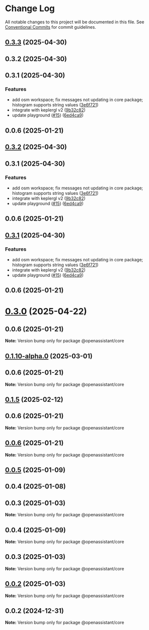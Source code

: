 # Change Log

All notable changes to this project will be documented in this file.
See [Conventional Commits](https://conventionalcommits.org) for commit guidelines.

## [0.3.3](https://github.com/GeoDaCenter/openassistant/compare/@openassistant/core@0.0.5...@openassistant/core@0.3.3) (2025-04-30)

## 0.3.2 (2025-04-30)

## 0.3.1 (2025-04-30)

### Features

* add osm workspace; fix messages not updating in core package; histogram supports string values ([3e6f721](https://github.com/GeoDaCenter/openassistant/commit/3e6f721aeb405305b4cdaeea9d9fb2c0a9cbd27c))
* integrate with keplergl v2 ([9b32c82](https://github.com/GeoDaCenter/openassistant/commit/9b32c82fee55059def4f96d99f85ea5db4e6314b))
* update playground ([#15](https://github.com/GeoDaCenter/openassistant/issues/15)) ([6ed4ca9](https://github.com/GeoDaCenter/openassistant/commit/6ed4ca97901626b84eb5667bdbab3d38cc33570a))

## 0.0.6 (2025-01-21)

## [0.3.2](https://github.com/GeoDaCenter/openassistant/compare/@openassistant/core@0.0.5...@openassistant/core@0.3.2) (2025-04-30)

## 0.3.1 (2025-04-30)

### Features

* add osm workspace; fix messages not updating in core package; histogram supports string values ([3e6f721](https://github.com/GeoDaCenter/openassistant/commit/3e6f721aeb405305b4cdaeea9d9fb2c0a9cbd27c))
* integrate with keplergl v2 ([9b32c82](https://github.com/GeoDaCenter/openassistant/commit/9b32c82fee55059def4f96d99f85ea5db4e6314b))
* update playground ([#15](https://github.com/GeoDaCenter/openassistant/issues/15)) ([6ed4ca9](https://github.com/GeoDaCenter/openassistant/commit/6ed4ca97901626b84eb5667bdbab3d38cc33570a))

## 0.0.6 (2025-01-21)

## [0.3.1](https://github.com/GeoDaCenter/openassistant/compare/@openassistant/core@0.0.5...@openassistant/core@0.3.1) (2025-04-30)

### Features

* add osm workspace; fix messages not updating in core package; histogram supports string values ([3e6f721](https://github.com/GeoDaCenter/openassistant/commit/3e6f721aeb405305b4cdaeea9d9fb2c0a9cbd27c))
* integrate with keplergl v2 ([9b32c82](https://github.com/GeoDaCenter/openassistant/commit/9b32c82fee55059def4f96d99f85ea5db4e6314b))
* update playground ([#15](https://github.com/GeoDaCenter/openassistant/issues/15)) ([6ed4ca9](https://github.com/GeoDaCenter/openassistant/commit/6ed4ca97901626b84eb5667bdbab3d38cc33570a))

## 0.0.6 (2025-01-21)

# [0.3.0](https://github.com/GeoDaCenter/openassistant/compare/@openassistant/core@0.0.5...@openassistant/core@0.3.0) (2025-04-22)

## 0.0.6 (2025-01-21)

**Note:** Version bump only for package @openassistant/core

## [0.1.10-alpha.0](https://github.com/GeoDaCenter/openassistant/compare/@openassistant/core@0.0.5...@openassistant/core@0.1.10-alpha.0) (2025-03-01)

## 0.0.6 (2025-01-21)

**Note:** Version bump only for package @openassistant/core

## [0.1.5](https://github.com/GeoDaCenter/openassistant/compare/@openassistant/core@0.0.5...@openassistant/core@0.1.5) (2025-02-12)

## 0.0.6 (2025-01-21)

**Note:** Version bump only for package @openassistant/core

## [0.0.6](https://github.com/GeoDaCenter/openassistant/compare/@openassistant/core@0.0.5...@openassistant/core@0.0.6) (2025-01-21)

**Note:** Version bump only for package @openassistant/core

## [0.0.5](https://github.com/lixun910/openassistant/compare/@openassistant/core@0.0.3...@openassistant/core@0.0.5) (2025-01-09)

## 0.0.4 (2025-01-08)

## 0.0.3 (2025-01-03)

**Note:** Version bump only for package @openassistant/core

## 0.0.4 (2025-01-09)

**Note:** Version bump only for package @openassistant/core

## 0.0.3 (2025-01-03)

**Note:** Version bump only for package @openassistant/core

## [0.0.2](https://github.com/lixun910/openassistant/compare/@openassistant/core@0.0.2...@openassistant/core@0.0.2) (2025-01-03)

**Note:** Version bump only for package @openassistant/core

## 0.0.2 (2024-12-31)

**Note:** Version bump only for package @openassistant/core
